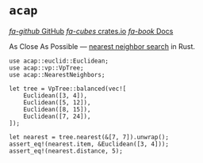 # `acap`

<div class="infobar">

[*fa-github* GitHub](https://github.com/tavianator/acap)
[*fa-cubes* crates.io](https://crates.io/crates/acap)
[*fa-book* Docs](https://docs.rs/acap)

</div>


As Close As Possible — [nearest neighbor search] in Rust.

[nearest neighbor search]: https://en.wikipedia.org/wiki/Nearest_neighbor_search

```rust,no_run,noplayground
use acap::euclid::Euclidean;
use acap::vp::VpTree;
use acap::NearestNeighbors;

let tree = VpTree::balanced(vec![
    Euclidean([3, 4]),
    Euclidean([5, 12]),
    Euclidean([8, 15]),
    Euclidean([7, 24]),
]);

let nearest = tree.nearest(&[7, 7]).unwrap();
assert_eq!(nearest.item, &Euclidean([3, 4]));
assert_eq!(nearest.distance, 5);
```
